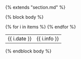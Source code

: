 {% extends "section.md" %}

{% block body %}
<table class="table table-hover">
{% for i in items %}
<tr>
  <td class='col-md-3'>{{ i.date }}</td>
  <td>{{ i.info }}</td>
</tr>
{% endfor %}
</table>
{% endblock body %}
